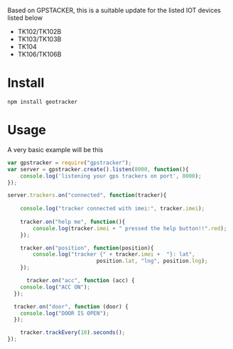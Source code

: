 Based on GPSTACKER, this is a suitable update for the listed IOT devices listed below


* TK102/TK102B 
* TK103/TK103B 
* TK104
* TK106/TK106B

Install
=======

	npm install geotracker


Usage
=====

A very basic example will be this

```javascript
var gpstracker = require("gpstracker");
var server = gpstracker.create().listen(8000, function(){
    console.log('listening your gps trackers on port', 8000);
});

server.trackers.on("connected", function(tracker){
    
    console.log("tracker connected with imei:", tracker.imei);
    
    tracker.on("help me", function(){
        console.log(tracker.imei + " pressed the help button!!".red);
    });

	tracker.on("position", function(position){
        console.log("tracker {" + tracker.imei +  "}: lat", 
                            position.lat, "lng", position.lng);
    });

      tracker.on("acc", function (acc) {
    console.log("ACC ON");
  });

  tracker.on("door", function (door) {
    console.log("DOOR IS OPEN");
  });

    tracker.trackEvery(10).seconds();
});
```

